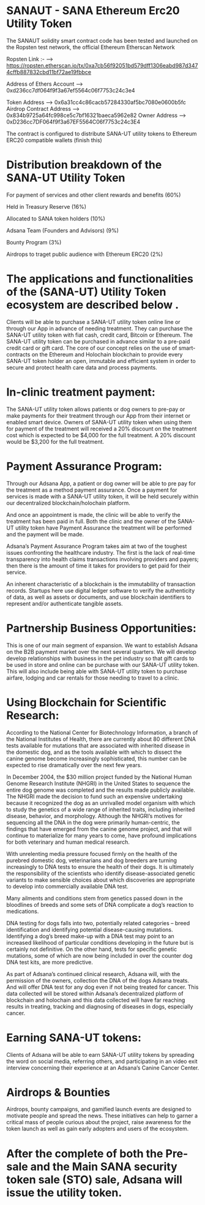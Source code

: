 # SANAUT - SANA Ethereum Erc20 Utility Token 

The SANAUT solidity smart contract code has been tested and launched on the Ropsten test network, the official Ethereum Etherscan Network

Ropsten Link :-  -->   https://ropsten.etherscan.io/tx/0xa7cb56f92051bd579dff1306eabd987d3474cffb887832cbd11bf72ae19fbbce

Address of Ethers Account -->  0xd236cc7df064f9f3a67ef5564c06f7753c24c3e4

Token Address -->  0x6a31cc4c86cacb57284330af5bc7080e0600b5fc
Airdrop Contract Address -->  0x834b9725a64fc998ce5c7bf16321baeca5962e82
Owner Address -->  0xD236cc7DF064f9f3a67EF5564C06f7753c24c3E4

The contract is configured to distribute SANA-UT utility tokens to Ethereum ERC20 compatible wallets (finish this)

# Distribution breakdown of the SANA-UT Utility Token

For payment of services and other client rewards and benefits (60%) 

Held in Treasury Reserve (16%)

Allocated to SANA token holders (10%)

Adsana Team (Founders and Advisors) (9%)

Bounty Program (3%)

Airdrops to traget public audience with Ethereum ERC20 (2%)


# The applications and functionalities of the (SANA-UT) Utility Token ecosystem are described below .

Clients will be able to purchase a SANA-UT utility token online line or through our App in advance of needing treatment. They can purchase the SANA-UT utility token with fiat cash, credit card, Bitcoin or Ethereum. The SANA-UT utility token can be purchased in advance similar to a pre-paid credit card or gift card. The core of our concept relies on the use of smart-contracts on the Ethereum and Holochain blockchain to provide every SANA-UT token holder an open, immutable and efficient system in order to secure and protect health care data and process payments. 

# In-clinic treatment payment:
The SANA-UT utility token allows patients or dog owners to pre-pay or make payments for their treatment through our App from their internet or enabled smart device. Owners of SANA-UT utility token when using them for payment of the treatment will received a 20% discount on the treatment cost which is expected to be $4,000 for the full treatment. A 20% discount would be $3,200 for the full treatment.

# Payment Assurance Program:
Through our Adsana App, a patient or dog owner will be able to pre pay for the treatment as a method payment assurance. Once a payment for services is made with a SANA-UT utility token, it will be held securely within our decentralized blockchain/holochain platform.

And once an appointment is made, the clinic will be able to verify the treatment has been paid in full. Both the clinic and the owner of the SANA-UT utility token have Payment Assurance the treatment will be performed and the payment will be made.

Adsana’s Payment Assurance Program takes aim at two of the toughest issues confronting the healthcare industry. The first is the lack of real-time transparency into health claims transactions involving providers and payers; then there is the amount of time it takes for providers to get paid for their service.

An inherent characteristic of a blockchain is the immutability of transaction records. Startups here use digital ledger software to verify the authenticity of data, as well as assets or documents, and use blockchain identifiers to represent and/or authenticate tangible assets.

# Partnership Business Opportunities:
This is one of our main segment of expansion. We want to establish Adsana on the B2B payment market over the next several quarters. We will develop develop relationships with business in the pet industry so that gift cards to be used in store and online can be purchase with our SANA-UT utility token. This will also include being able with SANA-UT utility token to purchase airfare, lodging and car rentals for those needing to travel to a clinic.

# Using Blockchain for Scientific Research:
According to the National Center for Biotechnology Information, a branch of the National Institutes of Health, there are currently about 80 different DNA tests available for mutations that are associated with inherited disease in the domestic dog, and as the tools available with which to dissect the canine genome become increasingly sophisticated, this number can be expected to rise dramatically over the next few years.

In December 2004, the $30 million project funded by the National Human Genome Research Institute (NHGRI) in the United States to sequence the entire dog genome was completed and the results made publicly available. The NHGRI made the decision to fund such an expensive undertaking because it recognized the dog as an unrivalled model organism with which to study the genetics of a wide range of inherited traits, including inherited disease, behavior, and morphology. Although the NHGRI’s motives for sequencing all the DNA in the dog were primarily human-centric, the findings that have emerged from the canine genome project, and that will continue to materialize for many years to come, have profound implications for both veterinary and human medical research.

With unrelenting media pressure focused firmly on the health of the purebred domestic dog, veterinarians and dog breeders are turning increasingly to DNA tests to ensure the health of their dogs. It is ultimately the responsibility of the scientists who identify disease-associated genetic variants to make sensible choices about which discoveries are appropriate to develop into commercially available DNA test.

Many ailments and conditions stem from genetics passed down in the bloodlines of breeds and some sets of DNA complicate a dog’s reaction to medications.

DNA testing for dogs falls into two, potentially related categories – breed identification and identifying potential disease-causing mutations. Identifying a dog’s breed make-up with a DNA test may point to an increased likelihood of
particular conditions developing in the future but is certainly not definitive. On the other hand, tests for specific genetic mutations, some of which are now being included in over the counter dog DNA test kits, are more predictive.

As part of Adsana’s continued clinical research, Adsana will, with the permission of the owners, collection the DNA of the dogs Adsana treats. And will offer DNA test for any dog even if not being treated for cancer. This data collected will be stored within Adsana’s decentralized platform of blockchain and holochain and this data collected will have far reaching results in treating, tracking and diagnosing of diseases in dogs, especially cancer.

# Earning SANA-UT tokens:
Clients of Adsana will be able to earn SANA-UT utility tokens by spreading the word on social media, referring others, and participating in an video exit interview concerning their experience at an Adsana’s Canine Cancer Center.

# Airdrops & Bounties 
Airdrops, bounty campaigns, and gamified launch events are designed to motivate people and spread the news. These initiatives can help to garner a critical mass of people curious about the project, raise awareness for the token launch as well as gain early adopters and users of the ecosystem. 

# After the complete of both the Pre-sale and the Main SANA security token sale (STO) sale, Adsana will issue the utility token.



